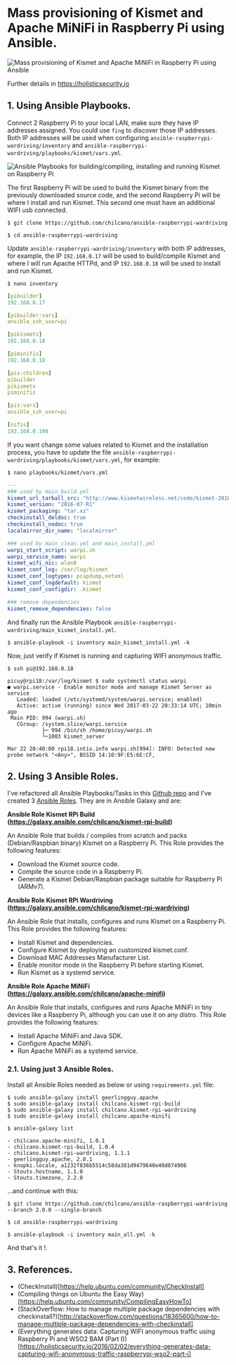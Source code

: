 # Mass provisioning of Kismet and Apache MiNiFi in Raspberry Pi using Ansible.

![Mass provisioning of Kismet and Apache MiNiFi in Raspberry Pi using Ansible](https://github.com/chilcano/ansible-raspberrypi-wardriving/blob/master/images/mass-provisioning-kismet-minifi-raspberrypi-ansible-1-arch.png "Mass provisioning of Kismet and Apache MiNiFi in Raspberry Pi using Ansible")

Further details in https://holisticsecurity.io


## 1. Using Ansible Playbooks.


Connect 2 Raspberry Pi to your local LAN, make sure they have IP addresses assigned. You could use `fing` to discover those IP addresses. Both IP addresses will be used when configuring `ansible-raspberrypi-wardriving/inventory` and `ansible-raspberrypi-wardriving/playbooks/kismet/vars.yml`.


![Ansible Playbooks for building/compiling, installing and running Kismet on Raspberry Pi](https://github.com/chilcano/ansible-raspberrypi-wardriving/blob/master/images/mass-provisioning-kismet-minifi-raspberrypi-ansible-2-pkg.png "Ansible Playbooks for building/compiling, installing and running Kismet on Rasoberry Pi")


The first Raspberry Pi will be used to build the Kismet binary from the previously downloaded source code, and the second Raspberry Pi will be where I install and run Kismet. This second one must have an additional WIFI usb connected.

```
$ git clone https://github.com/chilcano/ansible-raspberrypi-wardriving

$ cd ansible-raspberrypi-wardriving
```

Update `ansible-raspberrypi-wardriving/inventory` with both IP addresses, for example, the IP `192.168.0.17` will be used to build/compile Kismet and where I will run Apache HTTPd, and IP `192.168.0.18` will be used to install and run Kismet.
```
$ nano inventory
```
```yaml
[pibuilder]
192.168.0.17

[pibuilder:vars]
ansible_ssh_user=pi

[pikismets]
192.168.0.18

[piminifis]
192.168.0.18

[pis:children]
pibuilder
pikismets
piminifis

[pis:vars]
ansible_ssh_user=pi

[nifis]
192.168.0.100
```

If you want change some values related to Kismet and the installation process, you have to update the file `ansible-raspberrypi-wardriving/playbooks/kismet/vars.yml`, for example:
```
$ nano playbooks/kismet/vars.yml
```
```yaml
---
### used by main_build.yml
kismet_url_tarball_src: "http://www.kismetwireless.net/code/kismet-2016-07-R1.tar.xz"
kismet_version: "2016-07-R1"
kismet_packaging: "tar.xz"
checkinstall_deldoc: true
checkinstall_nodoc: true
localmirror_dir_name: "localmirror"

### used by main_clean.yml and main_install.yml
warpi_start_script: warpi.sh
warpi_service_name: warpi
kismet_wifi_nic: wlan0
kismet_conf_log: /var/log/kismet
kismet_conf_logtypes: pcapdump,netxml
kismet_conf_logdefault: kismet
kismet_conf_configdir: .kismet

### remove dependencies
kismet_remove_dependencies: false
```

And finally run the Ansible Playbook `ansible-raspberrypi-wardriving/main_kismet_install.yml`.
```
$ ansible-playbook -i inventory main_kismet_install.yml -k
```

Now, just verify if Kismet is running and capturing WIFI anonymous traffic.
```
$ ssh pi@192.168.0.18

picuy@rpi18:/var/log/kismet $ sudo systemctl status warpi
● warpi.service - Enable monitor mode and manage Kismet Server as service
   Loaded: loaded (/etc/systemd/system/warpi.service; enabled)
   Active: active (running) since Wed 2017-03-22 20:33:14 UTC; 10min ago
 Main PID: 994 (warpi.sh)
   CGroup: /system.slice/warpi.service
           ├─ 994 /bin/sh /home/picuy/warpi.sh
           └─1003 kismet_server

Mar 22 20:40:00 rpi18.intix.info warpi.sh[994]: INFO: Detected new probe network "<Any>", BSSID 14:10:9F:E5:6E:CF,
```

## 2. Using 3 Ansible Roles.

I've refactored all Ansible Playbooks/Tasks in this [Github repo](https://github.com/chilcano/ansible-raspberrypi-wardriving) and I've created 3 [Ansible Roles](https://galaxy.ansible.com/chilcano). They are in Ansible Galaxy and are:

__Ansible Role Kismet RPi Build (https://galaxy.ansible.com/chilcano/kismet-rpi-build)__

An Ansible Role that builds / compiles from scratch and packs (Debian/Raspbian binary) Kismet on a Raspberry Pi. This Role provides the following features:

- Download the Kismet source code.
- Compile the source code in a Raspberry Pi.
- Generate a Kismet Debian/Raspbian package suitable for Raspberry Pi (ARMv7).

__Ansible Role Kismet RPi Wardriving (https://galaxy.ansible.com/chilcano/kismet-rpi-wardriving)__

An Ansible Role that installs, configures and runs Kismet on a Raspberry Pi. This Role provides the following features:

- Install Kismet and dependencies.
- Configure Kismet by deploying an customized kismet.conf.
- Download MAC Addresses Manufacturer List.
- Enable monitor mode in the Raspberry Pi before starting Kismet.
- Run Kismet as a systemd service.

__Ansible Role Apache MiNiFi (https://galaxy.ansible.com/chilcano/apache-minifi)__

An Ansible Role that installs, configures and runs Apache MiNiFi in tiny devices like a Raspberry Pi, although you can use it on any distro. This Role provides the following features:

- Install Apache MiNiFi and Java SDK.
- Configure Apache MiNiFi.
- Run Apache MiNiFi as a systemd service.

### 2.1. Using just 3 Ansible Roles.

Install all Ansible Roles needed as below or using `requirements.yml` file:
```
$ sudo ansible-galaxy install geerlingguy.apache
$ sudo ansible-galaxy install chilcano.kismet-rpi-build
$ sudo ansible-galaxy install chilcano.kismet-rpi-wardriving
$ sudo ansible-galaxy install chilcano.apache-minifi

$ ansible-galaxy list

- chilcano.apache-minifi, 1.0.1
- chilcano.kismet-rpi-build, 1.0.4
- chilcano.kismet-rpi-wardriving, 1.1.1
- geerlingguy.apache, 2.0.1
- knopki.locale, a1232f836b5514c58da381d9479640e40d874906
- Stouts.hostname, 1.1.0
- Stouts.timezone, 2.2.0
```

...and continue with this:
```
$ git clone https://github.com/chilcano/ansible-raspberrypi-wardriving --branch 2.0.0 --single-branch

$ cd ansible-raspberrypi-wardriving

$ ansible-playbook -i inventory main_all.yml -k
```

And that's it !.


## 3. References.

- (CheckInstall)[https://help.ubuntu.com/community/CheckInstall]
- (Compiling things on Ubuntu the Easy Way)[https://help.ubuntu.com/community/CompilingEasyHowTo]
- (StackOverflow: How to manage multiple package dependencies with checkinstall?)[http://stackoverflow.com/questions/18365600/how-to-manage-multiple-package-dependencies-with-checkinstall]
- (Everything generates data: Capturing WIFI anonymous traffic using Raspberry Pi and WSO2 BAM (Part I))[https://holisticsecurity.io/2016/02/02/everything-generates-data-capturing-wifi-anonymous-traffic-raspberrypi-wso2-part-i]
